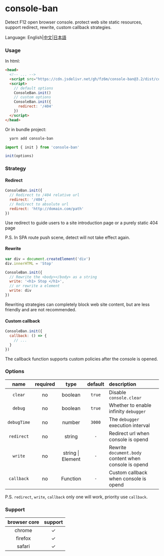# console-ban

Detect F12 open browser console. protect web site static resources, support redirect, rewrite, custom callback strategies.

Language: English|[中文](./README.zh.md)|[日本語](./README.jp.md)

### Usage

In html:

```html
<head>
  <!-- ... -->
  <script src="https://cdn.jsdelivr.net/gh/fz6m/console-ban@3.2/dist/console-ban.min.js"></script>
  <script>
    // default options
    ConsoleBan.init()
    // custom options
    ConsoleBan.init({
      redirect: '/404'
    })
  </script>
</head>
```

Or in bundle project:

```bash
  yarn add console-ban
```

```js
import { init } from 'console-ban'

init(options)
```

### Strategy

#### Redirect

```js
ConsoleBan.init({
  // Redirect to /404 relative url
  redirect: '/404',
  // Redirect to absolute url
  redirect: 'http://domain.com/path'
})
```

Use redirect to guide users to a site introduction page or a purely static 404 page

P.S. In SPA route push scene, detect will not take effect again.

#### Rewrite

```js
var div = document.createElement('div')
div.innerHTML = 'Stop'

ConsoleBan.init({
  // Rewrite the <body></body> as a string
  write: '<h1> Stop </h1>',
  // or rewrite a element
  write: div
})
```

Rewriting strategies can completely block web site content, but are less friendly and are not recommended.

#### Custom callback

```js
ConsoleBan.init({
  callback: () => {
    // ...
  }
})
```

The callback function supports custom policies after the console is opened.

### Options

|    name     | required |       type        | default | description                                                 |
| :---------: | :------: | :---------------: | :-----: | :---------------------------------------------------------- |
|   `clear`   |    no    |      boolean      | `true`  | Disable `console.clear`                                     |
|   `debug`   |    no    |      boolean      | `true`  | Whether to enable infinity `debugger`                       |
| `debugTime` |    no    |      number       | `3000`  | The `debugger` execution interval                            |
| `redirect`  |    no    |      string       |   `-`   | Redirect url when console is opend                                      |
|   `write`   |    no    | string \| Element |   `-`   | Rewrite `document.body` content when console is opend |
| `callback`  |    no    |     Function      |   `-`   | Custom callback when console is opend                                      |

P.S. `redirect`, `write`, `callback` only one will work, priority use `callback`.

### Support

| browser core | support |
| :----------: | :-----: |
|    chrome    |    ✓    |
|   firefox    |    ✓    |
|    safari    |    ✓    |
